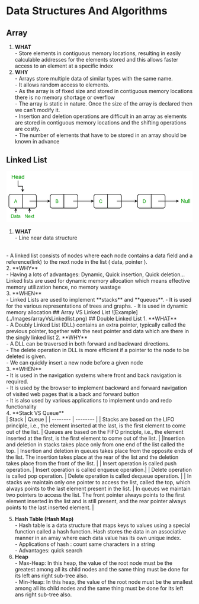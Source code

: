 # Data Structures And Algorithms
## Array 
  1. **WHAT**
    <br>
    - Store elements in contiguous memory locations, resulting in easily calculable addresses for the elements stored and this allows faster access to an element at a specific index
  2. **WHY**
    <br>
    - Arrays store multiple data of similar types with the same name.
    <br>
    - It allows random access to elements.
    <br>
    - As the array is of fixed size and stored in contiguous memory locations there is no memory shortage or overflow
    <br>
    - The array is static in nature. Once the size of the array is declared then we can’t modify it.
     <br>
    - Insertion and deletion operations are difficult in an array as elements are stored in contiguous memory locations and the shifting operations are costly.
     <br>
    - The number of elements that have to be stored in an array should be known in advance
     <br>
## Linked List 
 ![Example](../Images/Linkedlist.png)
  1. **WHAT**  <br>
    - Line near data structure
<br>
    - A linked list consists of nodes where each node contains a data field and a reference(link) to the next node in the list ( data, pointer ). <br>
  2. **WHY**
   <br>
    - Having a lots of advantages: Dynamic, Quick insertion, Quick deletion…Linked lists are used for dynamic memory allocation which means effective memory utilization hence, no memory wastage <br>
  3. **WHEN** <br>
    - Linked Lists are used to implement **stacks** and **queues**.
    - It is used for the various representations of trees and graphs.
    - It is used in dynamic memory allocation
## Array VS Linked List
  ![Example](../Images/arrayVsLinkedlist.png)
## Double Linked List
   1. **WHAT** <br>
    - A Doubly Linked List (DLL) contains an extra pointer, typically called the previous pointer, together with the next pointer and data which are there in the singly linked list
   2. **WHY** <br>
    - A DLL can be traversed in both forward and backward directions. <br>
    - The delete operation in DLL is more efficient if a pointer to the node to be deleted is given.<br>
    - We can quickly insert a new node before a given node <br>
   3. **WHEN** <br>
    - It is used in the navigation systems where front and back navigation is required. <br>
    - It is used by the browser to implement backward and forward navigation of visited web pages that is a back and forward button <br>
    - It is also used by various applications to implement undo and redo functionality <br>
   4. **Stack VS Queue** <br>
        | Stack  | Queue |
        | -------- | -------- |
        | Stacks are based on the LIFO principle, i.e., the element inserted at the last, is the first element to come out of the list. | Queues are based on the FIFO principle, i.e., the element inserted at the first, is the first element to come out of the list. |
        |Insertion and deletion in stacks takes place only from one end of the list called the top. | Insertion and deletion in queues takes place from the opposite ends of the list. The insertion takes place at the rear of the list and the deletion takes place from the front of the list. |
        | Insert operation is called push operation.	 | Insert operation is called enqueue operation.|
        | Delete operation is called pop operation.	 | Delete operation is called dequeue operation. |
        | In stacks we maintain only one pointer to access the list, called the top, which always points to the last element present in the list. | In queues we maintain two pointers to access the list. The front pointer always points to the first element inserted in the list and is still present, and the rear pointer always points to the last inserted element. |

   5. **Hash Table (Hash Map)** <br>
    - Hash table is a data structure that maps keys to values using a special function called a hash function. Hash stores the data in an associative manner in an array where each data value has its own unique index. <br>
    - Applications of hash : count same characters in a string <br>
    - Advantages: quick search <br>
   6. **Heap** <br>
    - Max-Heap: In this heap, the value of the root node must be the greatest among all its child nodes and the same thing must be done for its left ans right sub-tree also. <br>
    - Min-Heap: In this heap, the value of the root node must be the smallest among all its child nodes and the same thing must be done for its left ans right sub-tree also.